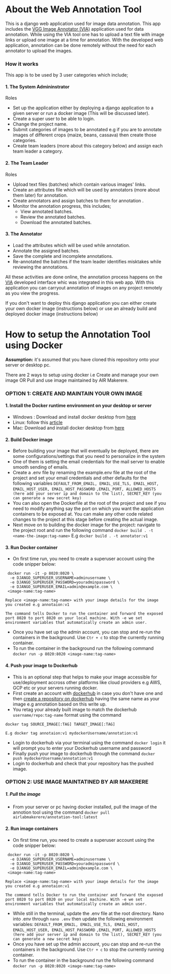 # About the Web Annotation Tool

This is a django web application used for image data annotation. This app includes the [VGG Image Annotator (VIA)](https://www.robots.ox.ac.uk/~vgg/software/via/) application used for data annotation. While using the VIA tool one has to upload a text file with image links or upload one image at a time for annotation. With the developed web application, annotation can be done remotely without the need for each annotator to upload the images.

### How it works

This app is to be used by 3 user categories which include;

#### 1. The System Admininstrator

Roles

   - Set up the application either by deploying a django application to a given server or run a docker image (This will be discussed later).
   - Create a super user to be able to login.
   - Change the project name.
   - Submit categories of images to be annotated e.g if you are to annotate images of different crops (maize, beans, cassava) then create those categories.
   - Create team leaders (more about this category below) and assign each team leader a category.

#### 2. The Team Leader

Roles

   - Upload text files (batches) which contain various images' links.
   - Create an attributes file which will be used by annotators (more about them later) for annotation.
   - Create annotators and assign batches to them for annotation .
   - Monitor the annotation progress, this includes;
      - View annotated batches.
      - Review the annotated batches.
      - Download the annotated batches.

#### 3. The Annotator

   - Load the attributes which will be used while annotation.
   - Annotate the assigned batches.
   - Save the complete and incomplete annotations.
   - Re-annotated the batches if the team leader identifies misktakes while reviewing the annotations.

All these activities are done online, the annotation process happens on the [VIA](https://www.robots.ox.ac.uk/~vgg/software/via/) developed interface whic was integrated in this web app. With this application you can carryout annotation of images on any project remotely as you view the progress.

If you don't want to deploy this django application you can either create your own docker image (instructions below) or use an already build and deployed docker image (instructions below)


# How to setup the Annotation Tool using Docker

**Assumption:** it's assumed that you have cloned this repository onto your server or desktop pc.

There are 2 ways to setup using docker i.e Create and manage your own image OR Pull and use image maintained by AIR Makerere. 

### OPTION 1: CREATE AND MAINTAIN YOUR OWN IMAGE

#### 1. Install the Docker runtime environment on your desktop or server

   - Windows : Download and install docker desktop from [here](https://hub.docker.com/editions/community/docker-ce-desktop-windows) 
   - Linux:  follow this [article](https://www.digitalocean.com/community/tutorials/how-to-install-and-use-docker-on-ubuntu-20-04)
   - Mac: Download and install docker desktop from [here](https://www.docker.com/products/docker-desktop)

#### 2. Build Docker image

   - Before building your image that will eventually be deployed, there are some configurations/settings that you need to personalize in the system
   - One of them is setting the email credentials for the mail server to enable smooth sending of emails. 
   - Create a .env file by renaming the example.env file at the root of the project and set your email credentials and other defaults for the following variables `DEFAULT_FROM_EMAIL, EMAIL_USE_TLS, EMAIL_HOST, EMAIL_HOST_USER, EMAIL_HOST_PASSWORD` `,EMAIL_PORT, ALLOWED_HOSTS (here add your server ip and domain to the list), SECRET_KEY (you can generate a new secret key) ` 
   - You can also open the Dockerfile at the root of the project and see if you need to modify anything say the port on which you want the application containers to be exposed at. You can make any other code related changes to the project at this stage before creating the actual image. 
   - Next move on to building the docker image for the project: navigate to the project root and run the following command `docker build . -t <name-the-image:tag-name>` E.g `docker build . -t annotator:v1` 

#### 3. Run Docker container

   - On first time run, you need to create a superuser account using the code snipper below: 
   ```
    docker run -it -p 8020:8020 \
     -e DJANGO_SUPERUSER_USERNAME=adminusername \
     -e DJANGO_SUPERUSER_PASSWORD=youradminpassword \
     -e DJANGO_SUPERUSER_EMAIL=admin@example.com \
    <image-name:tag-name>
```


    Replace <image-name:tag-name> with your image details for the image you created e.g annotaion:v1

    The command tells Docker to run the container and forward the exposed port 8020 to port 8020 on your local machine. With -e we set environment variables that automatically create an admin user.



  - Once you have set up the admin account, you can stop and re-run the containers in the background. Use `Ctr + c` to stop the currently running container. 
  - To run the container in the background run the following command `docker run -p 8020:8020 <image-name:tag-name>`

#### 4. Push your image to Dockerhub

  - This is an optional step that helps to make your image accessible for use/deployment accross other platforms like cloud providers e.g AWS, GCP etc or your servers running docker. 
  - First create an account with [dockerhub](https://hub.docker.com/signup) in case you don't have one and then [create a repository on dockerhub](https://docs.docker.com/docker-hub/repos/) having the same name as your image e.g annotation based on this write up. 
  - You retag your already built image to match the dockerhub `username/repo:tag-name` format using the command 
  ```
  docker tag SOURCE_IMAGE[:TAG] TARGET_IMAGE[:TAG]

  E.g docker tag annotaion:v1 mydockerUsername/annotation:v1
```
  - Login to dockerhub via your terminal using the command `docker login` it will prompt you to enter your Dockerhub username and password
  - Finally push your image to dockerhub through the command `docker push mydockerUsername/annotation:v1`
  - Login to dockerhub and check that your repository has the pushed image. 








### OPTION 2: USE IMAGE MAINTATINED  BY AIR MAKERERE 

##### 1. Pull the image 
  - From your server or pc having docker installed, pull the image of the annotion tool using the command `docker pull airlabmakerere/annotation-tool:latest` 
  
#### 2. Run image containers

   - On first time run, you need to create a superuser account using the code snipper below: 
   ```
    docker run -it -p 8020:8020 \
     -e DJANGO_SUPERUSER_USERNAME=adminusername \
     -e DJANGO_SUPERUSER_PASSWORD=youradminpassword \
     -e DJANGO_SUPERUSER_EMAIL=admin@example.com \
    <image-name:tag-name>
```


    Replace <image-name:tag-name> with your image details for the image you created e.g annotaion:v1

    The command tells Docker to run the container and forward the exposed port 8020 to port 8020 on your local machine. With -e we set environment variables that automatically create an admin user.



  - While still in the terminal, update the .env file at the root directory. Nano into .env through `nano .env` then update the following environment variables:  `DEFAULT_FROM_EMAIL, EMAIL_USE_TLS, EMAIL_HOST, EMAIL_HOST_USER, EMAIL_HOST_PASSWORD` `,EMAIL_PORT, ALLOWED_HOSTS (here add your server ip and domain to the list), SECRET_KEY (you can generate a new secret key) ` 
  - Once you have set up the admin account, you can stop and re-run the containers in the background. Use `Ctr + c` to stop the currently running container. 
  - To run the container in the background run the following command `docker run -p 8020:8020 <image-name:tag-name>`
